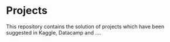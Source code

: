 

# Projects
This repository  contains the solution of projects which have been suggested in Kaggle, Datacamp and .... 



